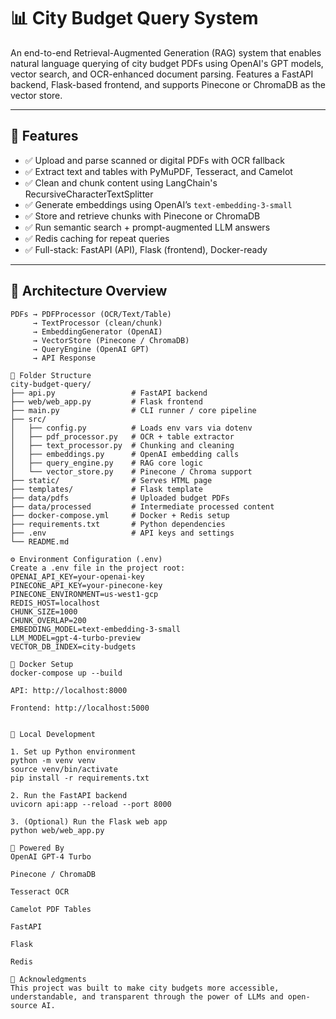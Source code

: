 # 📊 City Budget Query System

An end-to-end Retrieval-Augmented Generation (RAG) system that enables natural language querying of city budget PDFs using OpenAI's GPT models, vector search, and OCR-enhanced document parsing. Features a FastAPI backend, Flask-based frontend, and supports Pinecone or ChromaDB as the vector store.

---

## 🚀 Features

- ✅ Upload and parse scanned or digital PDFs with OCR fallback
- ✅ Extract text and tables with PyMuPDF, Tesseract, and Camelot
- ✅ Clean and chunk content using LangChain's       
     RecursiveCharacterTextSplitter
- ✅ Generate embeddings using OpenAI’s `text-embedding-3-small`
- ✅ Store and retrieve chunks with Pinecone or ChromaDB
- ✅ Run semantic search + prompt-augmented LLM answers
- ✅ Redis caching for repeat queries
- ✅ Full-stack: FastAPI (API), Flask (frontend), Docker-ready

---

## 🧠 Architecture Overview

```plaintext
PDFs → PDFProcessor (OCR/Text/Table) 
     → TextProcessor (clean/chunk)
     → EmbeddingGenerator (OpenAI)
     → VectorStore (Pinecone / ChromaDB)
     → QueryEngine (OpenAI GPT)
     → API Response

🧾 Folder Structure
city-budget-query/
├── api.py                 # FastAPI backend
├── web/web_app.py         # Flask frontend
├── main.py                # CLI runner / core pipeline
├── src/
│   ├── config.py          # Loads env vars via dotenv
│   ├── pdf_processor.py   # OCR + table extractor
│   ├── text_processor.py  # Chunking and cleaning
│   ├── embeddings.py      # OpenAI embedding calls
│   ├── query_engine.py    # RAG core logic
│   └── vector_store.py    # Pinecone / Chroma support
├── static/                # Serves HTML page
├── templates/             # Flask template
├── data/pdfs              # Uploaded budget PDFs
├── data/processed         # Intermediate processed content
├── docker-compose.yml     # Docker + Redis setup
├── requirements.txt       # Python dependencies
├── .env                   # API keys and settings
└── README.md

⚙️ Environment Configuration (.env)
Create a .env file in the project root:
OPENAI_API_KEY=your-openai-key
PINECONE_API_KEY=your-pinecone-key
PINECONE_ENVIRONMENT=us-west1-gcp
REDIS_HOST=localhost
CHUNK_SIZE=1000
CHUNK_OVERLAP=200
EMBEDDING_MODEL=text-embedding-3-small
LLM_MODEL=gpt-4-turbo-preview
VECTOR_DB_INDEX=city-budgets

🐳 Docker Setup
docker-compose up --build

API: http://localhost:8000

Frontend: http://localhost:5000


🔧 Local Development

1. Set up Python environment
python -m venv venv
source venv/bin/activate
pip install -r requirements.txt

2. Run the FastAPI backend
uvicorn api:app --reload --port 8000

3. (Optional) Run the Flask web app
python web/web_app.py

🧠 Powered By
OpenAI GPT-4 Turbo

Pinecone / ChromaDB

Tesseract OCR

Camelot PDF Tables

FastAPI

Flask

Redis

🙌 Acknowledgments
This project was built to make city budgets more accessible, understandable, and transparent through the power of LLMs and open-source AI.